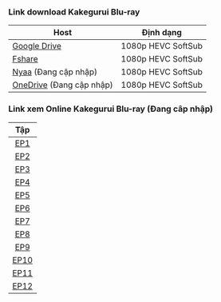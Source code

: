 ### **Link download Kakegurui Blu-ray**

| Host          | Định dạng          |
| ------------- |:------------------:|
| [Google Drive](https://drive.google.com/drive/folders/1KOwoQDFu_myRRQZDLX80li6HNWMIQeC8?usp=sharing)  | 1080p HEVC SoftSub |
| [Fshare](https://www.fshare.vn/folder/MFZEQAU5UL7Y?token=1615052751) 	| 1080p HEVC SoftSub |
| [Nyaa]() (Đang cập nhập)         | 1080p HEVC SoftSub |
| [OneDrive]() (Đang cập nhập)      | 1080p HEVC SoftSub |


### **Link xem Online Kakegurui Blu-ray (Đang câp nhập)**


|Tập        |
| :--------:|      
| [EP1]()   |        
| [EP2]()   | 
| [EP3]()   | 
| [EP4]()   | 
| [EP5]()   | 
| [EP6]()   | 
| [EP7]()   | 
| [EP8]()   | 
| [EP9]()   | 
| [EP10]()  | 
| [EP11]()  | 
| [EP12]()  |
